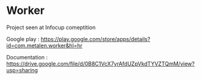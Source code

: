 # Worker

Project seen at Infocup comeptition

Google play : https://play.google.com/store/apps/details?id=com.metalen.worker&hl=hr

Documentation : https://drive.google.com/file/d/0B8C1VcX7yrAfdUZpVkdTYVZTQmM/view?usp=sharing
